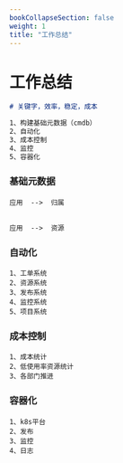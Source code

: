 ```yaml
---
bookCollapseSection: false
weight: 1
title: "工作总结"
---
```


# 工作总结

```markdown
# 关键字，效率，稳定，成本

1、构建基础元数据（cmdb）
2、自动化
3、成本控制
4、监控
5、容器化
```





### 基础元数据

```
应用  -->  归属


应用  -->  资源
```



### 自动化

```
1、工单系统
2、资源系统
3、发布系统
4、监控系统
5、项目系统
```



### 成本控制

```
1、成本统计
2、低使用率资源统计
3、各部门推进
```



### 容器化

```
1、k8s平台
2、发布
3、监控
4、日志
```


